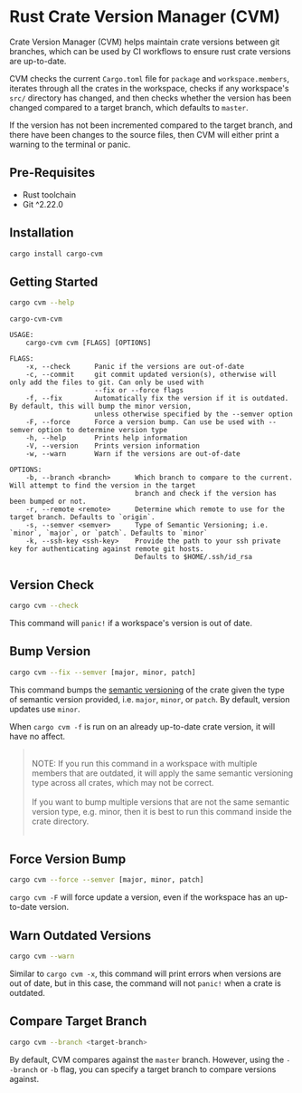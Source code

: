 # Rust Crate Version Manager (CVM)

Crate Version Manager (CVM) helps maintain crate versions between git branches, which can be used by CI workflows to ensure rust crate versions are up-to-date.

CVM checks the current `Cargo.toml` file for `package` and `workspace.members`, iterates through all the crates in the workspace, checks if any workspace's `src/` directory has changed,
and then checks whether the version has been changed compared to a target branch, which defaults to `master`.

If the version has not been incremented compared to the target branch, and there have been changes to the source files, then CVM will either print a warning to the terminal or panic.

## Pre-Requisites

- Rust toolchain
- Git ^2.22.0

## Installation

```bash
cargo install cargo-cvm
```

## Getting Started

```bash
cargo cvm --help
```

```
cargo-cvm-cvm 

USAGE:
    cargo-cvm cvm [FLAGS] [OPTIONS]

FLAGS:
    -x, --check      Panic if the versions are out-of-date
    -c, --commit     git commit updated version(s), otherwise will only add the files to git. Can only be used with
                     --fix or --force flags
    -f, --fix        Automatically fix the version if it is outdated. By default, this will bump the minor version,
                     unless otherwise specified by the --semver option
    -F, --force      Force a version bump. Can use be used with --semver option to determine version type
    -h, --help       Prints help information
    -V, --version    Prints version information
    -w, --warn       Warn if the versions are out-of-date

OPTIONS:
    -b, --branch <branch>      Which branch to compare to the current. Will attempt to find the version in the target
                               branch and check if the version has been bumped or not.
    -r, --remote <remote>      Determine which remote to use for the target branch. Defaults to `origin`.
    -s, --semver <semver>      Type of Semantic Versioning; i.e. `minor`, `major`, or `patch`. Defaults to `minor`
    -k, --ssh-key <ssh-key>    Provide the path to your ssh private key for authenticating against remote git hosts.
                               Defaults to $HOME/.ssh/id_rsa
```

## Version Check

```bash
cargo cvm --check
```


This command will `panic!` if a workspace's version is out of date.


## Bump Version

```bash
cargo cvm --fix --semver [major, minor, patch]
```

This command bumps the [semantic versioning](https://semver.org) of the crate given the type of semantic version provided, i.e. `major`, `minor`, or `patch`. By default, version updates use `minor`.

When `cargo cvm -f` is run on an already up-to-date crate version, it will have no affect.

> <br/>NOTE: If you run this command in a workspace with multiple members that are outdated, it will apply the same semantic versioning type across all crates, which may not be correct.<br/><br/>If you want to bump multiple versions that are not the same semantic version type, e.g. minor, then it is best to run this command inside the crate directory.<br/><br/>

## Force Version Bump

```bash
cargo cvm --force --semver [major, minor, patch]
```

`cargo cvm -F` will force update a version, even if the workspace has an up-to-date version.

## Warn Outdated Versions

```bash
cargo cvm --warn
```

Similar to `cargo cvm -x`, this command will print errors when versions are out of date, but in this case, the command will not `panic!` when a crate is outdated.


## Compare Target Branch

```bash
cargo cvm --branch <target-branch>
```

By default, CVM compares against the `master` branch. However, using the `--branch` or `-b` flag, you can specify a target branch to compare versions against.
